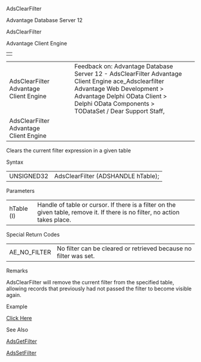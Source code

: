 AdsClearFilter




Advantage Database Server 12  

AdsClearFilter

Advantage Client Engine

|  |
| --- |
|  |

|  |  |  |  |  |
| --- | --- | --- | --- | --- |
| AdsClearFilter  Advantage Client Engine |  |  | Feedback on: Advantage Database Server 12 - AdsClearFilter Advantage Client Engine ace\_Adsclearfilter Advantage Web Development > Advantage Delphi OData Client > Delphi OData Components > TODataSet / Dear Support Staff, |  |
| AdsClearFilter  Advantage Client Engine |  |  |  |  |

Clears the current filter expression in a given table

Syntax

|  |  |
| --- | --- |
| UNSIGNED32 | AdsClearFilter (ADSHANDLE hTable); |

Parameters

|  |  |
| --- | --- |
| hTable (I) | Handle of table or cursor. If there is a filter on the given table, remove it. If there is no filter, no action takes place. |

Special Return Codes

|  |  |
| --- | --- |
| AE\_NO\_FILTER | No filter can be cleared or retrieved because no filter was set. |

Remarks

AdsClearFilter will remove the current filter from the specified table, allowing records that previously had not passed the filter to become visible again.

Example

[Click Here](ace_examples.htm#adsclearfilterexample)

See Also

[AdsGetFilter](ace_adsgetfilter.htm)

[AdsSetFilter](ace_adssetfilter.htm)